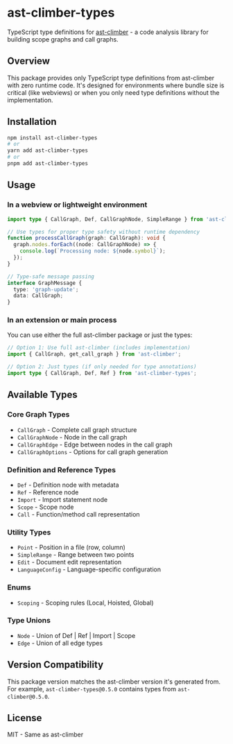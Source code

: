 # ast-climber-types

TypeScript type definitions for [ast-climber](https://github.com/CRJFisher/ast-climber) - a code analysis library for building scope graphs and call graphs.

## Overview

This package provides only TypeScript type definitions from ast-climber with zero runtime code. It's designed for environments where bundle size is critical (like webviews) or when you only need type definitions without the implementation.

## Installation

```bash
npm install ast-climber-types
# or
yarn add ast-climber-types
# or
pnpm add ast-climber-types
```

## Usage

### In a webview or lightweight environment

```typescript
import type { CallGraph, Def, CallGraphNode, SimpleRange } from 'ast-climber-types';

// Use types for proper type safety without runtime dependency
function processCallGraph(graph: CallGraph): void {
  graph.nodes.forEach((node: CallGraphNode) => {
    console.log(`Processing node: ${node.symbol}`);
  });
}

// Type-safe message passing
interface GraphMessage {
  type: 'graph-update';
  data: CallGraph;
}
```

### In an extension or main process

You can use either the full ast-climber package or just the types:

```typescript
// Option 1: Use full ast-climber (includes implementation)
import { CallGraph, get_call_graph } from 'ast-climber';

// Option 2: Just types (if only needed for type annotations)
import type { CallGraph, Def, Ref } from 'ast-climber-types';
```

## Available Types

### Core Graph Types

- `CallGraph` - Complete call graph structure
- `CallGraphNode` - Node in the call graph
- `CallGraphEdge` - Edge between nodes in the call graph
- `CallGraphOptions` - Options for call graph generation

### Definition and Reference Types

- `Def` - Definition node with metadata
- `Ref` - Reference node
- `Import` - Import statement node
- `Scope` - Scope node
- `Call` - Function/method call representation

### Utility Types

- `Point` - Position in a file (row, column)
- `SimpleRange` - Range between two points
- `Edit` - Document edit representation
- `LanguageConfig` - Language-specific configuration

### Enums

- `Scoping` - Scoping rules (Local, Hoisted, Global)

### Type Unions

- `Node` - Union of Def | Ref | Import | Scope
- `Edge` - Union of all edge types

## Version Compatibility

This package version matches the ast-climber version it's generated from. For example, `ast-climber-types@0.5.0` contains types from `ast-climber@0.5.0`.

## License

MIT - Same as ast-climber